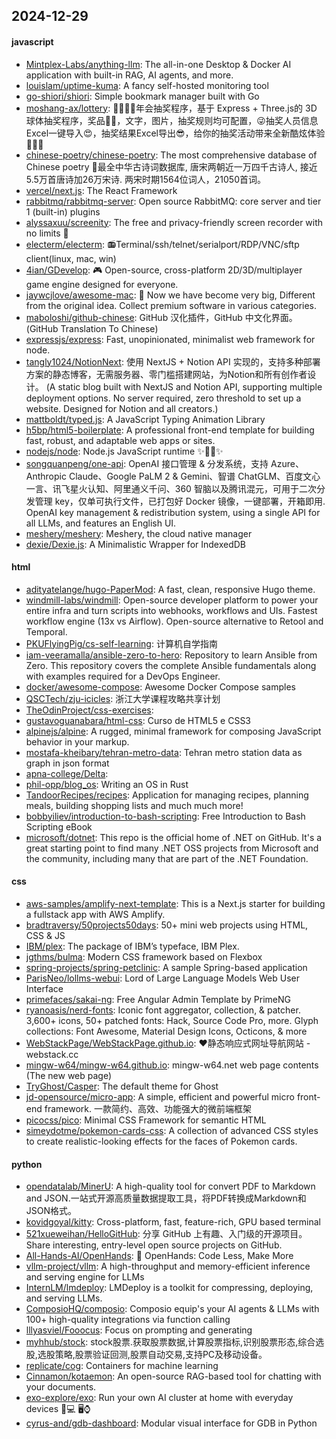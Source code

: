 ## 2024-12-29

#### javascript
* [Mintplex-Labs/anything-llm](https://github.com/Mintplex-Labs/anything-llm): The all-in-one Desktop & Docker AI application with built-in RAG, AI agents, and more.
* [louislam/uptime-kuma](https://github.com/louislam/uptime-kuma): A fancy self-hosted monitoring tool
* [go-shiori/shiori](https://github.com/go-shiori/shiori): Simple bookmark manager built with Go
* [moshang-ax/lottery](https://github.com/moshang-ax/lottery): 🎉🌟✨🎈年会抽奖程序，基于 Express + Three.js的 3D 球体抽奖程序，奖品🧧🎁，文字，图片，抽奖规则均可配置，😜抽奖人员信息Excel一键导入😍，抽奖结果Excel导出😎，给你的抽奖活动带来全新酷炫体验🚀🚀🚀
* [chinese-poetry/chinese-poetry](https://github.com/chinese-poetry/chinese-poetry): The most comprehensive database of Chinese poetry 🧶最全中华古诗词数据库, 唐宋两朝近一万四千古诗人, 接近5.5万首唐诗加26万宋诗. 两宋时期1564位词人，21050首词。
* [vercel/next.js](https://github.com/vercel/next.js): The React Framework
* [rabbitmq/rabbitmq-server](https://github.com/rabbitmq/rabbitmq-server): Open source RabbitMQ: core server and tier 1 (built-in) plugins
* [alyssaxuu/screenity](https://github.com/alyssaxuu/screenity): The free and privacy-friendly screen recorder with no limits 🎥
* [electerm/electerm](https://github.com/electerm/electerm): 📻Terminal/ssh/telnet/serialport/RDP/VNC/sftp client(linux, mac, win)
* [4ian/GDevelop](https://github.com/4ian/GDevelop): 🎮 Open-source, cross-platform 2D/3D/multiplayer game engine designed for everyone.
* [jaywcjlove/awesome-mac](https://github.com/jaywcjlove/awesome-mac):  Now we have become very big, Different from the original idea. Collect premium software in various categories.
* [maboloshi/github-chinese](https://github.com/maboloshi/github-chinese): GitHub 汉化插件，GitHub 中文化界面。 (GitHub Translation To Chinese)
* [expressjs/express](https://github.com/expressjs/express): Fast, unopinionated, minimalist web framework for node.
* [tangly1024/NotionNext](https://github.com/tangly1024/NotionNext): 使用 NextJS + Notion API 实现的，支持多种部署方案的静态博客，无需服务器、零门槛搭建网站，为Notion和所有创作者设计。 (A static blog built with NextJS and Notion API, supporting multiple deployment options. No server required, zero threshold to set up a website. Designed for Notion and all creators.)
* [mattboldt/typed.js](https://github.com/mattboldt/typed.js): A JavaScript Typing Animation Library
* [h5bp/html5-boilerplate](https://github.com/h5bp/html5-boilerplate): A professional front-end template for building fast, robust, and adaptable web apps or sites.
* [nodejs/node](https://github.com/nodejs/node): Node.js JavaScript runtime ✨🐢🚀✨
* [songquanpeng/one-api](https://github.com/songquanpeng/one-api): OpenAI 接口管理 & 分发系统，支持 Azure、Anthropic Claude、Google PaLM 2 & Gemini、智谱 ChatGLM、百度文心一言、讯飞星火认知、阿里通义千问、360 智脑以及腾讯混元，可用于二次分发管理 key，仅单可执行文件，已打包好 Docker 镜像，一键部署，开箱即用. OpenAI key management & redistribution system, using a single API for all LLMs, and features an English UI.
* [meshery/meshery](https://github.com/meshery/meshery): Meshery, the cloud native manager
* [dexie/Dexie.js](https://github.com/dexie/Dexie.js): A Minimalistic Wrapper for IndexedDB

#### html
* [adityatelange/hugo-PaperMod](https://github.com/adityatelange/hugo-PaperMod): A fast, clean, responsive Hugo theme.
* [windmill-labs/windmill](https://github.com/windmill-labs/windmill): Open-source developer platform to power your entire infra and turn scripts into webhooks, workflows and UIs. Fastest workflow engine (13x vs Airflow). Open-source alternative to Retool and Temporal.
* [PKUFlyingPig/cs-self-learning](https://github.com/PKUFlyingPig/cs-self-learning): 计算机自学指南
* [iam-veeramalla/ansible-zero-to-hero](https://github.com/iam-veeramalla/ansible-zero-to-hero): Repository to learn Ansible from Zero. This repository covers the complete Ansible fundamentals along with examples required for a DevOps Engineer.
* [docker/awesome-compose](https://github.com/docker/awesome-compose): Awesome Docker Compose samples
* [QSCTech/zju-icicles](https://github.com/QSCTech/zju-icicles): 浙江大学课程攻略共享计划
* [TheOdinProject/css-exercises](https://github.com/TheOdinProject/css-exercises): 
* [gustavoguanabara/html-css](https://github.com/gustavoguanabara/html-css): Curso de HTML5 e CSS3
* [alpinejs/alpine](https://github.com/alpinejs/alpine): A rugged, minimal framework for composing JavaScript behavior in your markup.
* [mostafa-kheibary/tehran-metro-data](https://github.com/mostafa-kheibary/tehran-metro-data): Tehran metro station data as graph in json format
* [apna-college/Delta](https://github.com/apna-college/Delta): 
* [phil-opp/blog_os](https://github.com/phil-opp/blog_os): Writing an OS in Rust
* [TandoorRecipes/recipes](https://github.com/TandoorRecipes/recipes): Application for managing recipes, planning meals, building shopping lists and much much more!
* [bobbyiliev/introduction-to-bash-scripting](https://github.com/bobbyiliev/introduction-to-bash-scripting): Free Introduction to Bash Scripting eBook
* [microsoft/dotnet](https://github.com/microsoft/dotnet): This repo is the official home of .NET on GitHub. It's a great starting point to find many .NET OSS projects from Microsoft and the community, including many that are part of the .NET Foundation.

#### css
* [aws-samples/amplify-next-template](https://github.com/aws-samples/amplify-next-template): This is a Next.js starter for building a fullstack app with AWS Amplify.
* [bradtraversy/50projects50days](https://github.com/bradtraversy/50projects50days): 50+ mini web projects using HTML, CSS & JS
* [IBM/plex](https://github.com/IBM/plex): The package of IBM’s typeface, IBM Plex.
* [jgthms/bulma](https://github.com/jgthms/bulma): Modern CSS framework based on Flexbox
* [spring-projects/spring-petclinic](https://github.com/spring-projects/spring-petclinic): A sample Spring-based application
* [ParisNeo/lollms-webui](https://github.com/ParisNeo/lollms-webui): Lord of Large Language Models Web User Interface
* [primefaces/sakai-ng](https://github.com/primefaces/sakai-ng): Free Angular Admin Template by PrimeNG
* [ryanoasis/nerd-fonts](https://github.com/ryanoasis/nerd-fonts): Iconic font aggregator, collection, & patcher. 3,600+ icons, 50+ patched fonts: Hack, Source Code Pro, more. Glyph collections: Font Awesome, Material Design Icons, Octicons, & more
* [WebStackPage/WebStackPage.github.io](https://github.com/WebStackPage/WebStackPage.github.io): ❤️静态响应式网址导航网站 - webstack.cc
* [mingw-w64/mingw-w64.github.io](https://github.com/mingw-w64/mingw-w64.github.io): mingw-w64.net web page contents (The new web page)
* [TryGhost/Casper](https://github.com/TryGhost/Casper): The default theme for Ghost
* [jd-opensource/micro-app](https://github.com/jd-opensource/micro-app): A simple, efficient and powerful micro front-end framework. 一款简约、高效、功能强大的微前端框架
* [picocss/pico](https://github.com/picocss/pico): Minimal CSS Framework for semantic HTML
* [simeydotme/pokemon-cards-css](https://github.com/simeydotme/pokemon-cards-css): A collection of advanced CSS styles to create realistic-looking effects for the faces of Pokemon cards.

#### python
* [opendatalab/MinerU](https://github.com/opendatalab/MinerU): A high-quality tool for convert PDF to Markdown and JSON.一站式开源高质量数据提取工具，将PDF转换成Markdown和JSON格式。
* [kovidgoyal/kitty](https://github.com/kovidgoyal/kitty): Cross-platform, fast, feature-rich, GPU based terminal
* [521xueweihan/HelloGitHub](https://github.com/521xueweihan/HelloGitHub): 分享 GitHub 上有趣、入门级的开源项目。Share interesting, entry-level open source projects on GitHub.
* [All-Hands-AI/OpenHands](https://github.com/All-Hands-AI/OpenHands): 🙌 OpenHands: Code Less, Make More
* [vllm-project/vllm](https://github.com/vllm-project/vllm): A high-throughput and memory-efficient inference and serving engine for LLMs
* [InternLM/lmdeploy](https://github.com/InternLM/lmdeploy): LMDeploy is a toolkit for compressing, deploying, and serving LLMs.
* [ComposioHQ/composio](https://github.com/ComposioHQ/composio): Composio equip's your AI agents & LLMs with 100+ high-quality integrations via function calling
* [lllyasviel/Fooocus](https://github.com/lllyasviel/Fooocus): Focus on prompting and generating
* [myhhub/stock](https://github.com/myhhub/stock): stock股票.获取股票数据,计算股票指标,识别股票形态,综合选股,选股策略,股票验证回测,股票自动交易,支持PC及移动设备。
* [replicate/cog](https://github.com/replicate/cog): Containers for machine learning
* [Cinnamon/kotaemon](https://github.com/Cinnamon/kotaemon): An open-source RAG-based tool for chatting with your documents.
* [exo-explore/exo](https://github.com/exo-explore/exo): Run your own AI cluster at home with everyday devices 📱💻 🖥️⌚
* [cyrus-and/gdb-dashboard](https://github.com/cyrus-and/gdb-dashboard): Modular visual interface for GDB in Python
